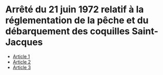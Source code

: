 # Arrêté du 21 juin 1972 relatif à la réglementation de la pêche et du débarquement des coquilles Saint-Jacques

- [Article 1](article-1.md)
- [Article 2](article-2.md)
- [Article 3](article-3.md)
